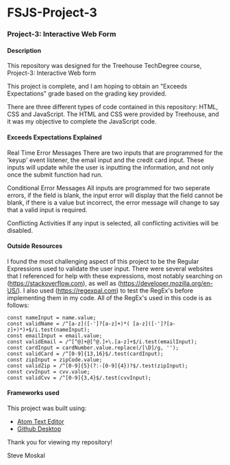 # FSJS-Project-3
### Project-3: Interactive Web Form

#### Description

This repository was designed for the Treehouse TechDegree course, Project-3: Interactive Web form

This project is complete, and I am hoping to obtain an "Exceeds Expectations" grade based on the grading key provided.

There are three different types of code contained in this repository: HTML, CSS and JavaScript. The HTML and CSS were provided by Treehouse, and it was my objective to complete the JavaScript code.

#### Exceeds Expectations Explained

Real Time Error Messages
There are two inputs that are programmed for the 'keyup' event listener, the email input and the credit card input. These inputs will update while the user is inputting the information, and not only once the submit function had run.

Conditional Error Messages
All inputs are programmed for two seperate errors, if the field is blank, the input error will display that the field cannot be blank, if there is a value but incorrect, the error message will change to say that a valid input is required.

Conflicting Activities
If any input is selected, all conflicting activities will be disabled.

#### Outside Resources

I found the most challenging aspect of this project to be the Regular Expressions used to validate the user input. There were several websites that I referenced for help with these expressions, most notably searching on (https://stackoverflow.com), as well as (https://developer.mozilla.org/en-US/). I also used (https://regexpal.com) to test the RegEx's before implementing them in my code. All of the RegEx's used in this code is as follows:

```
const nameInput = name.value;
const validName = /^[a-z]([-']?[a-z]+)*( [a-z]([-']?[a-z]+)*)+$/i.test(nameInput);
const emailInput = email.value;
const validEmail = /^[^@]+@[^@.]+\.[a-z]+$/i.test(emailInput);
const cardInput = cardNumber.value.replace(/[\D]/g, '');
const validCard = /^[0-9]{13,16}$/.test(cardInput);
const zipInput = zipCode.value;
const validZip = /^[0-9]{5}(?:-[0-9]{4})?$/.test(zipInput);
const cvvInput = cvv.value;
const validCvv = /^[0-9]{3,4}$/.test(cvvInput);
```


#### Frameworks used

This project was built using:
  - [Atom Text Editor](https://atom.io)
  - [Github Desktop](https://desktop.github.com)

Thank you for viewing my repository!

Steve Moskal
